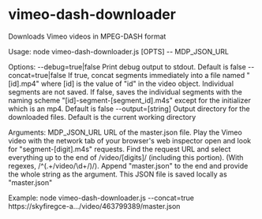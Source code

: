 # vimeo-dash-downloader
Downloads Vimeo videos in MPEG-DASH format

Usage:
	node vimeo-dash-downloader.js [OPTS] -- MDP_JSON_URL

Options:
	--debug=true|false	Print debug output to stdout. Default is false
	--concat=true|false	If true, concat segments immediately into a file
						named "[id].mp4" where [id] is the value of "id" in
						the video object. Individual segments are not saved.
						If false, saves the individual segments with the
						naming scheme "[id]-segment-[segment_id].m4s" except
						for the initializer which is an mp4. Default is
						false
	--output=[string]	Output directory for the downloaded files. Default
						is the current working directory

Arguments:
	MDP_JSON_URL		URL of the master.json file. Play the Vimeo video
						with the network tab of your browser's web inspector
						open and look for "segment-[digit].m4s" requests.
  						Find the request URL and select everything up to
						the end of /video/[digits]/ (including this 
						portion). (With regexes, /^(.+\/video\/\d+\/)/).
						Append "master.json" to the end and provide the
						whole string as the argument. This JSON file is
						saved locally as "master.json"

Example:
	node vimeo-dash-downloader.js --concat=true https://skyfiregce-a.../video/463799389/master.json
